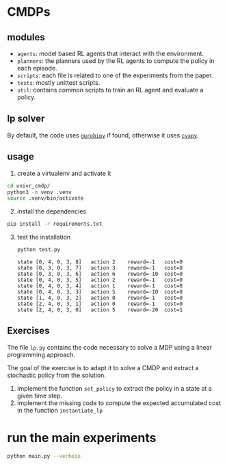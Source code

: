 # CMDPs

## modules

- `agents`: model based RL agents that interact with the environment.
- `planners`: the planners used by the RL agents to compute the policy in each episode.
- `scripts`: each file is related to one of the experiments from the paper.
- `tests`: mostly unittest scripts.
- `util`: contains common scripts to train an RL agent and evaluate a policy.


## lp solver

By default, the code uses [`gurobipy`](https://www.gurobi.com/) if found, otherwise it uses [`cvxpy`](https://www.cvxpy.org/).


## usage


1. create a virtualenv and activate it
```bash
cd univr_cmdp/
python3 -m venv .venv
source .venv/bin/activate
```

2. install the dependencies
```bash
pip install -r requirements.txt
```

3. test the installation
    ```bash
    python test.py 
    ```
    ```
    state [0, 4, 0, 3, 8]   action 2    reward=-1   cost=0
    state [0, 3, 0, 3, 7]   action 3    reward=-1   cost=0
    state [0, 3, 0, 3, 6]   action 6    reward=-10  cost=0
    state [0, 4, 0, 3, 5]   action 2    reward=-1   cost=0
    state [0, 4, 0, 3, 4]   action 1    reward=-1   cost=0
    state [0, 4, 0, 3, 3]   action 5    reward=-10  cost=0
    state [1, 4, 0, 3, 2]   action 0    reward=-1   cost=0
    state [2, 4, 0, 3, 1]   action 0    reward=-1   cost=0
    state [2, 4, 0, 3, 0]   action 5    reward=-20  cost=1
    ```


## Exercises


The file `lp.py` contains the code necessary to solve a MDP using a linear programming approach.

The goal of the exercise is to adapt it to solve a CMDP and extract a stochastic policy from the solution.

1. implement the function `set_policy` to extract the policy in a state at a given time step.
2. implement the missing code to compute the expected accumulated cost in the function `instantiate_lp` 


# run the main experiments

```bash
python main.py --verbose
```
